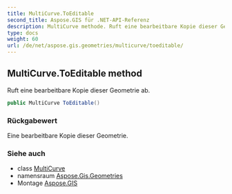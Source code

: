 ```yaml
---
title: MultiCurve.ToEditable
second_title: Aspose.GIS für .NET-API-Referenz
description: MultiCurve methode. Ruft eine bearbeitbare Kopie dieser Geometrie ab.
type: docs
weight: 60
url: /de/net/aspose.gis.geometries/multicurve/toeditable/
---
```

## MultiCurve.ToEditable method

Ruft eine bearbeitbare Kopie dieser Geometrie ab.

```csharp
public MultiCurve ToEditable()
```

### Rückgabewert

Eine bearbeitbare Kopie dieser Geometrie.

### Siehe auch

* class [MultiCurve](../)
* namensraum [Aspose.Gis.Geometries](../../multicurve/)
* Montage [Aspose.GIS](../../../)


